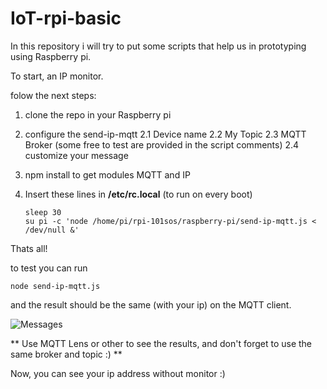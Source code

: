 # IoT-rpi-basic

In this repository i will try to put some scripts that help us in prototyping using Raspberry pi. 

To start, an IP monitor. 

folow the next steps: 

1. clone the repo in your Raspberry pi
2. configure the send-ip-mqtt 
  2.1 Device name
  2.2 My Topic 
  2.3 MQTT Broker (some free to test are provided in the script comments) 
  2.4 customize your message 
3. npm install to get modules MQTT and IP 
4. Insert these lines in **/etc/rc.local** (to run on every boot) 

    ```
    sleep 30
    su pi -c 'node /home/pi/rpi-101sos/raspberry-pi/send-ip-mqtt.js < /dev/null &'
    ```
Thats all! 

to test you can run
```
node send-ip-mqtt.js 
```
and the result should be the same (with your ip) on the MQTT client. 

![Messages](https://github.com/jorgemaia/IoT-rpi-basic/blob/master/MQTTrpi.gif "Test Results")


** Use MQTT Lens or other to see the results, and don't forget to use the same broker and topic :) **


Now, you can see your ip address without monitor :) 
